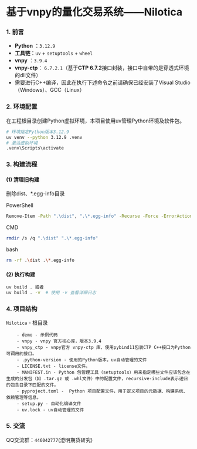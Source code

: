 # 基于vnpy的量化交易系统——Nilotica

### **1. 前言**

- **Python** ：`3.12.9`
- **工具链**：`uv` + `setuptools` + `wheel`
- **vnpy** ：`3.9.4`
- **vnpy-ctp**： `6.7.2.1`（基于**CTP 6.7.2**接口封装，接口中自带的是穿透式环境的dll文件）
- 需要进行C++编译，因此在执行下述命令之前请确保已经安装了Visual Studio（Windows）、GCC（Linux）

### **2. 环境配置**

在工程根目录创建Python虚拟环境，本项目使用uv管理Python环境及软件包。

```bash
# 环境指定Python版本3.12.9
uv venv --python 3.12.9 .venv
# 激活虚拟环境
.venv\Scripts\activate
```

### **3. 构建流程**

#### **(1) 清理旧构建**

删除dist、*.egg-info目录

PowerShell 

```bash
Remove-Item -Path ".\dist", ".\*.egg-info" -Recurse -Force -ErrorAction SilentlyContinue
```

CMD

```bash
rmdir /s /q ".\dist" ".\*.egg-info"
```

bash

```bash
rm -rf .\dist .\*.egg-info
```

#### **(2) 执行构建**

```bash
uv build . 或者
uv build . -v  # 使用 -v 查看详细日志
```

### **4. 项目结构**

`Nilotica` - 根目录

		- demo - 示例代码
		- vnpy - vnpy 官方核心库，版本3.9.4
		- vnpy_ctp - vnpy官方 vnpy-ctp 库，使用pybind11包装CTP C++接口为Python可调用的接口。
		- .python-version - 使用的Python版本，uv自动管理的文件
		- LICENSE.txt - license文件。
		- MANIFEST.in - Python 包管理工具（setuptools）用来指定哪些文件应该包含在生成的分发包（如 .tar.gz 或 .whl文件）中的配置文件，recursive-include表示递归的包含目录下匹配的文件。
		- pyproject.toml -  Python 项目配置文件，用于定义项目的元数据、构建系统、依赖管理等信息。
		- setup.py - 自动化编译文件
		- uv.lock - uv自动管理的文件

### **5. 交流**

QQ交流群：`446042777`(澄明期货研究)